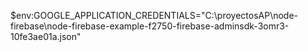 $env:GOOGLE_APPLICATION_CREDENTIALS="C:\proyectosAP\node-firebase\node-firebase-example-f2750-firebase-adminsdk-3omr3-10fe3ae01a.json"